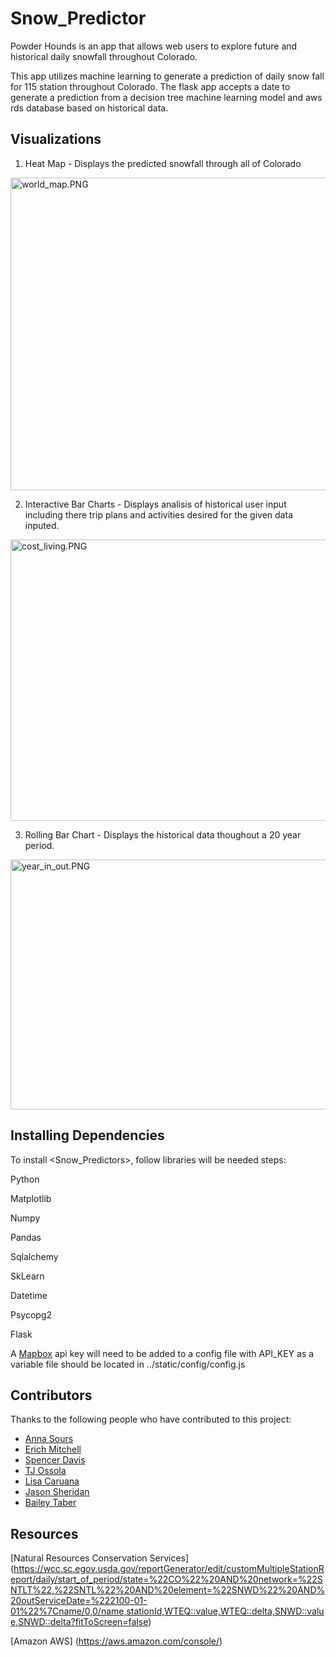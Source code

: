 # Snow_Predictor 


Powder Hounds is an app that allows web users to explore future and historical daily snowfall throughout Colorado.

This app utilizes machine learning to generate a prediction of daily snow fall for 115 station throughout Colorado. The flask app accepts a date to generate a prediction from a decision tree machine learning model and aws rds database based on historical data.


## Visualizations

1. Heat Map - Displays the predicted snowfall through all of Colorado

<image src='static\images\world_map.PNG' alt='world_map.PNG' style='height:500px; width: 600px;'/>

2. Interactive Bar Charts - Displays analisis of historical user input including there trip plans and activities desired for the given data inputed.

<image src='static\images\bar_charts.PNG' alt='cost_living.PNG' style='height:450px; width: 600px;'/>

3. Rolling Bar Chart - Displays the historical data thoughout a 20 year period. 

<image src='static\images\rolling_bar.PNG' alt='year_in_out.PNG' style='height:400px; width: 600px;'/>



## Installing Dependencies

To install <Snow_Predictors>, follow libraries will be needed steps:


Python

Matplotlib

Numpy

Pandas

Sqlalchemy

SkLearn

Datetime

Psycopg2

Flask

A [Mapbox](https://docs.mapbox.com/help/getting-started/) api key will need to be added to a config file with API_KEY as a variable file should be located in ../static/config/config.js


## Contributors

Thanks to the following people who have contributed to this project:


* [Anna Sours](https://github.com/acsours)
* [Erich Mitchell](https://github.com/Mitchemoto)
* [Spencer Davis](https://github.com/SMDavis19)
* [TJ Ossola](https://github.com/MtSopris)
* [Lisa Caruana](https://github.com/LisaCaruana)
* [Jason Sheridan](https://https://github.com/jxs5077)
* [Bailey Taber](https://https://https://github.com/bgtaber)



## Resources

[Natural Resources Conservation Services] (https://wcc.sc.egov.usda.gov/reportGenerator/edit/customMultipleStationReport/daily/start_of_period/state=%22CO%22%20AND%20network=%22SNTLT%22,%22SNTL%22%20AND%20element=%22SNWD%22%20AND%20outServiceDate=%222100-01-01%22%7Cname/0,0/name,stationId,WTEQ::value,WTEQ::delta,SNWD::value,SNWD::delta?fitToScreen=false)


[Amazon AWS] (https://aws.amazon.com/console/)

